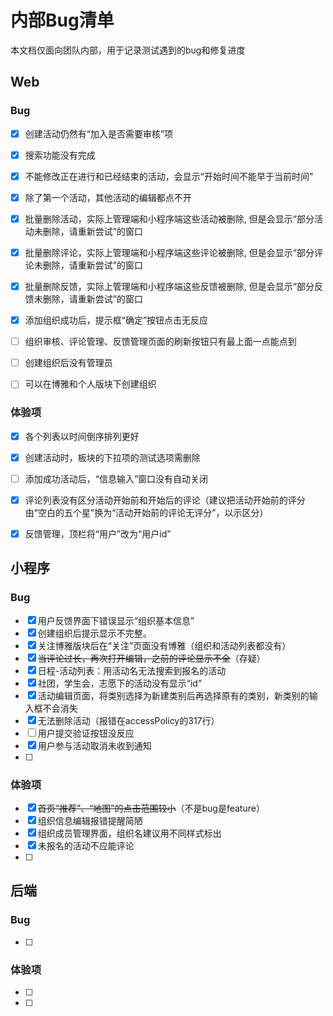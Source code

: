 # 内部Bug清单

本文档仅面向团队内部，用于记录测试遇到的bug和修复进度



## Web

### Bug

- [x] 创建活动仍然有“加入是否需要审核”项

- [x] 搜索功能没有完成

- [x] 不能修改正在进行和已经结束的活动，会显示“开始时间不能早于当前时间”

- [x] 除了第一个活动，其他活动的编辑都点不开

- [x] 批量删除活动，实际上管理端和小程序端这些活动被删除, 但是会显示“部分活动未删除，请重新尝试”的窗口

- [x] 批量删除评论，实际上管理端和小程序端这些评论被删除, 但是会显示“部分评论未删除，请重新尝试”的窗口

- [x] 批量删除反馈，实际上管理端和小程序端这些反馈被删除, 但是会显示“部分反馈未删除，请重新尝试”的窗口

- [x] 添加组织成功后，提示框“确定”按钮点击无反应

- [ ] 组织审核、评论管理、反馈管理页面的刷新按钮只有最上面一点能点到

- [ ] 创建组织后没有管理员

- [ ] 可以在博雅和个人版块下创建组织

  



### 体验项

- [x] 各个列表以时间倒序排列更好
- [x] 创建活动时，板块的下拉项的测试选项需删除
- [ ] 添加成功活动后，“信息输入”窗口没有自动关闭
- [x] 评论列表没有区分活动开始前和开始后的评论（建议把活动开始前的评分由“空白的五个星”换为“活动开始前的评论无评分”，以示区分）
- [x] 反馈管理，顶栏将“用户”改为“用户id”



## 小程序

### Bug

- [x] 用户反馈界面下错误显示“组织基本信息”
- [x] 创建组织后提示显示不完整。
- [x] 关注博雅版块后在“关注”页面没有博雅（组织和活动列表都没有）
- [x] ~~当评论过长，再次打开编辑，之前的评论显示不全~~（存疑）
- [x] 日程-活动列表：用活动名无法搜索到报名的活动
- [x] 社团，学生会，志愿下的活动没有显示“id”
- [x] 活动编辑页面，将类别选择为新建类别后再选择原有的类别，新类别的输入框不会消失
- [x] 无法删除活动（报错在accessPolicy的317行）
- [ ] 用户提交验证按钮没反应
- [x] 用户参与活动取消未收到通知
- [ ] 



### 体验项

- [x] ~~首页“推荐”、“地图”的点击范围较小~~（不是bug是feature）
- [x] 组织信息编辑报错提醒简陋
- [x] 组织成员管理界面，组织名建议用不同样式标出
- [x] 未报名的活动不应能评论
- [ ] 



## 后端

### Bug

- [ ] 



### 体验项

- [ ] 
- [ ] 

